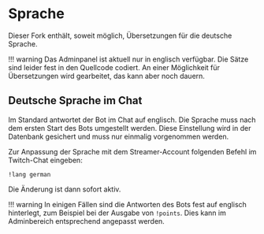 # Sprache

Dieser Fork enthält, soweit möglich, Übersetzungen für die deutsche Sprache.

!!! warning
    Das Adminpanel ist aktuell nur in englisch verfügbar. Die Sätze sind leider fest in den Quellcode codiert.
    An einer Möglichkeit für Übersetzungen wird gearbeitet, das kann aber noch dauern.

## Deutsche Sprache im Chat

Im Standard antwortet der Bot im Chat auf englisch. Die Sprache muss nach dem ersten Start des Bots umgestellt
werden. Diese Einstellung wird in der Datenbank gesichert und muss nur einmalig vorgenommen werden.

Zur Anpassung der Sprache mit dem Streamer-Account folgenden Befehl im Twitch-Chat eingeben:
```
!lang german
```
Die Änderung ist dann sofort aktiv.

!!! warning
    In einigen Fällen sind die Antworten des Bots fest auf englisch hinterlegt, zum Beispiel bei der Ausgabe von ```!points```.
    Dies kann im Adminbereich entsprechend angepasst werden.
